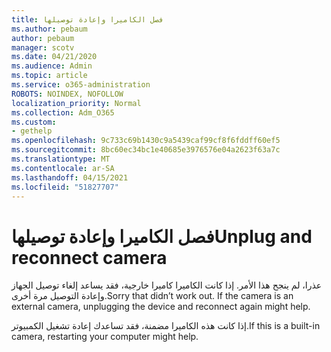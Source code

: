 ```yaml
---
title: فصل الكاميرا وإعادة توصيلها
ms.author: pebaum
author: pebaum
manager: scotv
ms.date: 04/21/2020
ms.audience: Admin
ms.topic: article
ms.service: o365-administration
ROBOTS: NOINDEX, NOFOLLOW
localization_priority: Normal
ms.collection: Adm_O365
ms.custom:
- gethelp
ms.openlocfilehash: 9c733c69b1430c9a5439caf99cf8f6fddff60ef5
ms.sourcegitcommit: 8bc60ec34bc1e40685e3976576e04a2623f63a7c
ms.translationtype: MT
ms.contentlocale: ar-SA
ms.lasthandoff: 04/15/2021
ms.locfileid: "51827707"
---
```

# <a name="unplug-and-reconnect-camera"></a><span data-ttu-id="c7d34-102">فصل الكاميرا وإعادة توصيلها</span><span class="sxs-lookup"><span data-stu-id="c7d34-102">Unplug and reconnect camera</span></span>

<span data-ttu-id="c7d34-103">عذرا، لم ينجح هذا الأمر. إذا كانت الكاميرا كاميرا خارجية، فقد يساعد إلغاء توصيل الجهاز وإعادة التوصيل مرة أخرى.</span><span class="sxs-lookup"><span data-stu-id="c7d34-103">Sorry that didn’t work out. If the camera is an external camera, unplugging the device and reconnect again might help.</span></span>

<span data-ttu-id="c7d34-104">إذا كانت هذه الكاميرا مضمنة، فقد تساعدك إعادة تشغيل الكمبيوتر.</span><span class="sxs-lookup"><span data-stu-id="c7d34-104">If this is a built-in camera, restarting your computer might help.</span></span>
